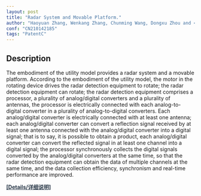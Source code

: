 ```yaml
---
layout: post
title: "Radar System and Movable Platform."
author: "Haoyuan Zhang, Wenkang Zhang, Chunming Wang, Dongxu Zhou and <b>Hongshi Tan</b>."
conf: "CN210142185"
tags: "PatentC"
---
```


<h2 class="tags-item-label">Description</h2>

The embodiment of the utility model provides a radar system and a movable platform. According to the embodiment of the utility model, the motor in the rotating device drives the radar detection equipment to rotate; the radar detection equipment can rotate; the radar detection equipment comprises a processor, a plurality of analog/digital converters and a plurality of antennas, the processor is electrically connected with each analog-to-digital converter in a plurality of analog-to-digital converters. Each analog/digital converter is electrically connected with at least one antenna; each analog/digital converter can convert a reflection signal received by at least one antenna connected with the analog/digital converter into a digital signal; that is to say, it is possible to obtain a product, each analog/digital converter can convert the reflected signal in at least one channel into a digital signal; the processor synchronously collects the digital signals converted by the analog/digital converters at the same time, so that the radar detection equipment can obtain the data of multiple channels at the same time, and the data collection efficiency, synchronism and real-time performance are improved.


<a href="https://patentscope.wipo.int/search/zh/detail.jsf?docId=CN291489677" style="color:#283747;"><b>[Details/详细说明]</b></a>

